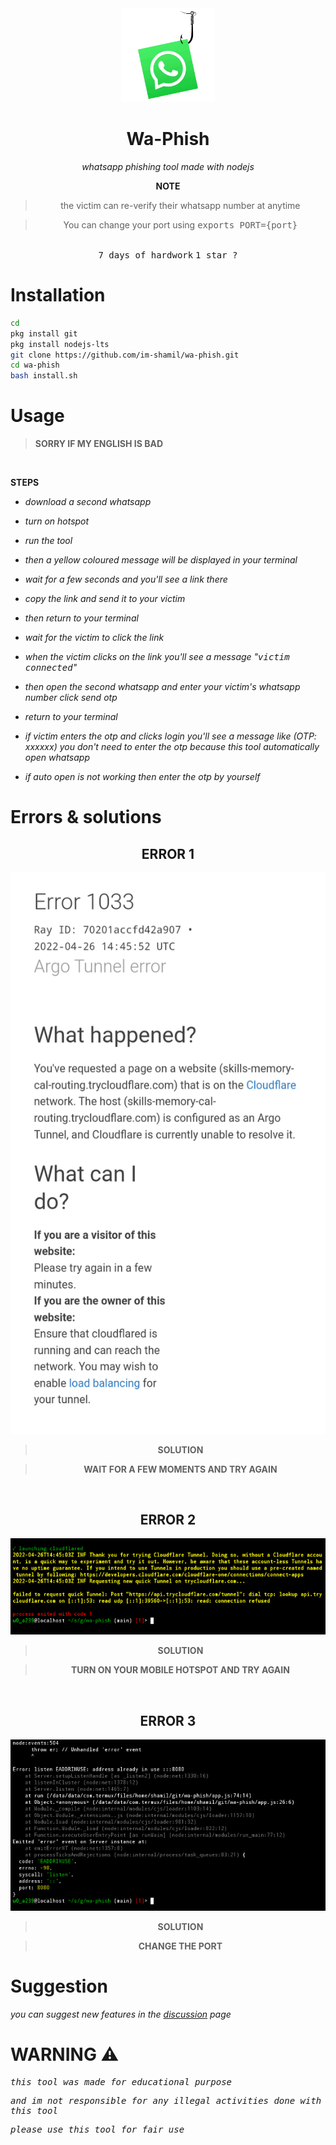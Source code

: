 <div align="center">
<img src=".assets/wa-phish.png" width="150" height="150">

# Wa-Phish

*whatsapp phishing tool made with nodejs*

**NOTE**

> the victim can re-verify their whatsapp number at anytime 

> You can change your port using <kbd>exports PORT={port}</kbd>

<br>
<kbd>7 days of hardwork</kbd>
<kbd>1 star ?</kbd>
</div>

# Installation

```bash
cd
pkg install git
pkg install nodejs-lts
git clone https://github.com/im-shamil/wa-phish.git
cd wa-phish
bash install.sh
```

# Usage

> **SORRY IF MY ENGLISH IS BAD**
<br>

**STEPS**


- *download a second whatsapp*

- *turn on hotspot*

- *run the tool*

- *then a yellow coloured message will be displayed in your terminal*

- *wait for a few seconds and you'll see a link there*

- *copy the link and send it to your victim*

- *then return to your terminal*

- *wait for the victim to click the link*

- *when the victim clicks on the link you'll see a message "<kbd>victim connected</kbd>"*

- *then open the second whatsapp and enter your victim's whatsapp number click send otp*

- *return to your terminal*

- *if victim enters the otp and clicks login you'll see a message like (OTP: xxxxxx) you don't need to enter the otp because this tool automatically open whatsapp*

- *if auto open is not working then enter the otp by yourself*


# Errors & solutions

<div align="center">

## ERROR 1

<img src=".assets/error-1033.png">

> **SOLUTION**

> __WAIT FOR A FEW MOMENTS AND TRY AGAIN__

<br>

## ERROR 2

<img src=".assets/error-hotspot.png">

> **SOLUTION**

> __TURN ON YOUR MOBILE HOTSPOT AND TRY AGAIN__

<br>

## ERROR 3

<img src=".assets/error-port.png">

> **SOLUTION**

> __CHANGE THE PORT__

</div>

# Suggestion

*you can suggest new features in the [discussion](https://github.com/im-shamil/wa-phish/discussions) page*

# WARNING ⚠️

<kbd>

_this tool was made for educational purpose_

_and im not responsible for any illegal activities done with this tool_

_please use this tool for fair use_

</kbd>
